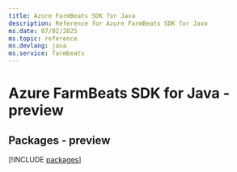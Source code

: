 ```yaml
---
title: Azure FarmBeats SDK for Java
description: Reference for Azure FarmBeats SDK for Java
ms.date: 07/02/2025
ms.topic: reference
ms.devlang: java
ms.service: farmbeats
---
```

# Azure FarmBeats SDK for Java - preview
## Packages - preview
[!INCLUDE [packages](farmbeats-index.md)]